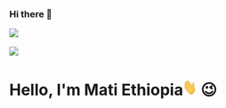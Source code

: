 ### Hi there 👋

![](https://komarev.com/ghpvc/?username=MatiEthiopiaRoha)

<img src="https://img.shields.io/badge/Mati%Ethiopia-is%20Available for a Remote Work-greenyellow" />


<h1>Hello, I'm Mati Ethiopia<img  src="https://raw.githubusercontent.com/ABSphreak/ABSphreak/master/gifs/Hi.gif" width="25px" height = "30px"> 😉</h1>

<br>

<!--
**MatiEthiopiaRoha/MatiEthiopiaRoha** is a ✨ _special_ ✨ repository because its `README.md` (this file) appears on your GitHub profile.

Here are some ideas to get you started:

- 🔭 I’m currently working on ...
- 🌱 I’m currently learning ...
- 👯 I’m looking to collaborate on ...
- 🤔 I’m looking for help with ...
- 💬 Ask me about ...
- 📫 How to reach me: ...
- 😄 Pronouns: ...
- ⚡ Fun fact: ...
-->
